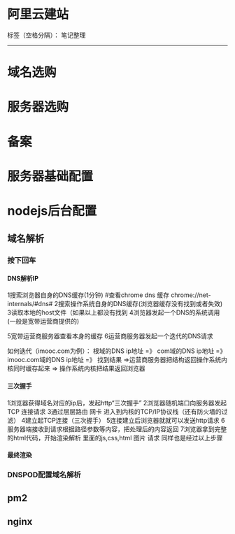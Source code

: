 ﻿# 阿里云建站

标签（空格分隔）： 笔记整理

---

# 域名选购
# 服务器选购
# 备案
# 服务器基础配置
# nodejs后台配置
## 域名解析
### 按下回车

#### DNS解析IP
1搜索浏览器自身的DNS缓存(1分钟) #查看chrome dns 缓存 chrome://net-internals/#dns#
2搜索操作系统自身的DNS缓存(浏览器缓存没有找到或者失效)
3读取本地的host文件（如果以上都没有找到
4浏览器发起一个DNS的系统调用(一般是宽带运营商提供的)

5宽带运营商服务器查看本身的缓存
6运营商服务器发起一个迭代的DNS请求
> 
 如何迭代（imooc.com为例）： 根域的DNS ip地址 =》 com域的DNS ip地址 =》 imooc.com域的DNS ip地址 =》 找到结果 =>运营商服务器把结构返回操作系统内核同时缓存起来 => 操作系统内核把结果返回浏览器

#### 三次握手
1浏览器获得域名对应的ip后，发起http“三次握手”
2浏览器随机端口向服务器发起 TCP 连接请求
3通过层层路由 网卡 进入到内核的TCP/IP协议栈（还有防火墙的过滤）
4建立起TCP连接（三次握手）
5连接建立后浏览器就就可以发送http请求
6服务器端接收到请求根据路径参数等内容，把处理后的内容返回
7浏览器拿到完整的html代码，开始渲染解析 里面的js,css,html 图片 请求 同样也是经过以上步骤

#### 最终渲染
### DNSPOD配置域名解析

## pm2
## nginx